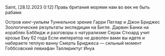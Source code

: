 Saint, [28.12.2023 0:12]
Правь британия морями нам во век не быть рабами

Остров кинг-уильям
Туннельное зрение
Гарри Пеглар и Джон Бриджес
Зоологические результаты экспедиции на Бигле. Дарвин
Банки на кораблях
Бэббидж и разговоры о натурализме
Серак
Стюард учит крозье
Ему 62 года
Если император не доволен вами вы идете и набираете теплую ванну
Смерть Бриджеса — сильный момент
Гоббсовский левиафан
Таллириктуг
Инуа